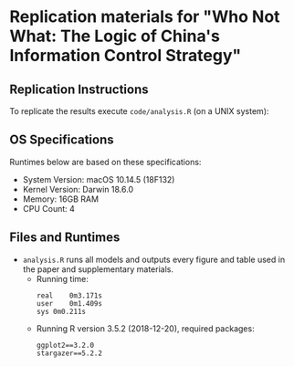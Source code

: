 # Replication materials for "Who Not What: The Logic of China's Information Control Strategy"

## Replication Instructions

To replicate the results execute `code/analysis.R` (on a UNIX system):

## OS Specifications

Runtimes below are based on these specifications:

- System Version: macOS 10.14.5 (18F132)
- Kernel Version: Darwin 18.6.0
- Memory: 16GB RAM
- CPU Count: 4

## Files and Runtimes

- `analysis.R` runs all models and outputs every figure and table used in the paper and supplementary materials.
	* Running time:
		```
		real	0m3.171s
		user	0m1.409s
		sys	0m0.211s
		```
	* Running R version 3.5.2 (2018-12-20), required packages:
		```
		ggplot2==3.2.0
		stargazer==5.2.2
		```
